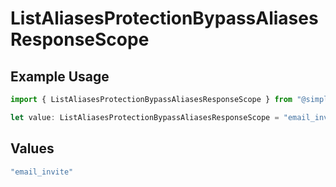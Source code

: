 # ListAliasesProtectionBypassAliasesResponseScope

## Example Usage

```typescript
import { ListAliasesProtectionBypassAliasesResponseScope } from "@simplesagar/vercel/models/listaliasesop.js";

let value: ListAliasesProtectionBypassAliasesResponseScope = "email_invite";
```

## Values

```typescript
"email_invite"
```